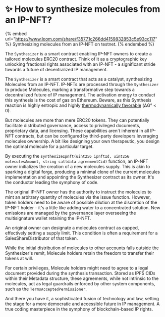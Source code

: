 # ✨ How to synthesize molecules from an IP-NFT?

{% embed url="https://www.loom.com/share/f35771c266dd4159832853c5e93cc117" %}
Synthesizing molecules from an IP-NFT on testnet.
{% endembed %}

The `Synthesizer` is a smart contract enabling IP-NFT owners to create a tailored molecules ERC20 contract. Think of it as a cryptographic key unlocking fractional rights associated with an IP-NFT - a significant stride towards a future of decentralized IP management.

The `Synthesizer` is a smart contract that acts as a catalyst, synthesizing Molecules from an IP-NFT. IP-NFTs are processed through the `Synthesizer` to produce Molecules, marking a transformative step towards a decentralized future of IP management. The activation energy to conduct this synthesis is the cost of gas on Ethereum. Beware, as this Synthesis reaction is highly entropic and highly [thermodynamically favorable](https://tenor.com/view/robert-downey-jr-tony-stark-iron-man-behold-explosion-gif-9319158) (ΔG° < 0).&#x20;

But molecules are more than mere ERC20 tokens. They can potentially facilitate distributed governance, access to privileged documents, proprietary data, and licensing. These capabilities aren't inherent in all IP-NFT contracts, but can be configured by third-party developers leveraging molecules ownership. A bit like designing your own therapeutic, you design the optimal molecule for a particular target.

By executing the `synthesizeIpnft(uint256 ipnftId, uint256 moleculesAmount, string calldata agreementCid)` function, an IP-NFT owner initializes the creation of a new molecules supply. This is akin to sparking a digital forge, producing a minimal clone of the current molecules implementation and appointing the Synthesizer contract as its owner. It's the conductor leading the symphony of code.

The original IP-NFT owner has the authority to instruct the molecules to mint an arbitrary quantity of molecules via the issue function. However, token holders need to be aware of possible dilution at the discretion of the IP-NFT holder - it's a little like adding water to a concentrated solution. New emissions are managed by the governance layer overseeing the multisignature wallet retaining the IP-NFT.

An original owner can designate a molecules contract as capped, effectively setting a supply limit. This condition is often a requirement for a SalesShareDistributor of that token.

While the initial distribution of molecules to other accounts falls outside the Synthesizer's remit, Molecule holders retain the freedom to transfer their tokens at will.

For certain privileges, Molecule holders might need to agree to a legal document provided during the synthesis transaction. Stored as IPFS CIDs within their Metadata structure, these agreements, while not intrinsic to the molecules, act as legal guardrails enforced by other system components, such as the `TermsAcceptedPermissioner`.

And there you have it, a sophisticated fusion of technology and law, setting the stage for a more democratic and accessible future in IP management. A true coding masterpiece in the symphony of blockchain-based IP rights.
